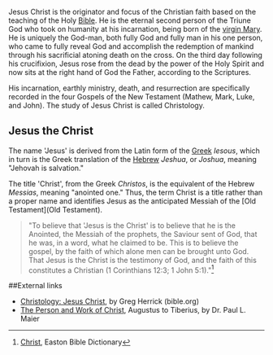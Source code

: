 Jesus Christ is the originator and focus of the Christian faith based on the
teaching of the Holy [Bible](Bible). He is the eternal second person of the
Triune God who took on humanity at his incarnation, being born of the [virgin
Mary](Virgin_birth_of_Jesus). He is uniquely the God-man, both fully God and
fully man in his one person, who came to fully reveal God and accomplish the
redemption of mankind through his sacrificial atoning death on the cross. On the
third day following his crucifixion, Jesus rose from the dead by the power of
the Holy Spirit and now sits at the right hand of God the Father, according to
the Scriptures.

His incarnation, earthly ministry, death, and resurrection are specifically
recorded in the four Gospels of the New Testament (Mathew, Mark, Luke, and John). The study of Jesus Christ is
called Christology.

## Jesus the Christ
The name 'Jesus' is derived from the Latin form of the [Greek](Greek) _Iesous_,
which in turn is the Greek translation of the [Hebrew](Hebrew) _Jeshua_, or
_Joshua_, meaning "Jehovah is salvation." 

The title 'Christ', from the Greek _Christos_, is the equivalent of the Hebrew
_Messias_, meaning "anointed one." Thus, the term Christ is a title rather than
a proper name and identifies Jesus as the anticipated Messiah of the [Old
Testament](Old Testament).

> "To believe that 'Jesus is the Christ' is to believe that he is the Anointed,
the Messiah of the prophets, the Saviour sent of God, that he was, in a word,
what he claimed to be. This is to believe the gospel, by the faith of which
alone men can be brought unto God. That Jesus is the Christ is the testimony of
God, and the faith of this constitutes a Christian (1 Corinthians 12:3; 1 John
5:1)."[^1]

[^1]: [Christ](http://eastonsbibledictionary.com/c/christ.htm), Easton Bible
Dictionary

##External links
* [Christology: Jesus Christ](http://www.bible.org/page.asp?page_id=726), by
Greg Herrick (bible.org)
* [The Person and Work of Christ](http://www.mtio.com/articles/bissar49.htm),
Augustus to Tiberius, by Dr. Paul L. Maier